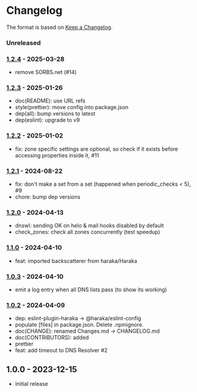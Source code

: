 # Changelog

The format is based on [Keep a Changelog](https://keepachangelog.com/).

### Unreleased

### [1.2.4] - 2025-03-28

- remove SORBS.net (#14)

### [1.2.3] - 2025-01-26

- doc(README): use URL refs
- style(prettier): move config into package.json
- dep(all): bump versions to latest
- dep(eslint): upgrade to v9

### [1.2.2] - 2025-01-02

- fix: zone specific settings are optional, so check if it exists before accessing properties inside it, #11

### [1.2.1] - 2024-08-22

- fix: don't make a set from a set (happened when periodic_checks < 5), #9
- chore: bump dep versions

### [1.2.0] - 2024-04-13

- dnswl: sending OK on helo & mail hooks disabled by default
- check_zones: check all zones concurrently (test speedup)

### [1.1.0] - 2024-04-10

- feat: imported backscatterer from haraka/Haraka

### [1.0.3] - 2024-04-10

- emit a log entry when all DNS lists pass (to show its working)

### [1.0.2] - 2024-04-09

- dep: eslint-plugin-haraka -> @haraka/eslint-config
- populate [files] in package.json. Delete .npmignore.
- doc(CHANGE): renamed Changes.md -> CHANGELOG.md
- doc(CONTRIBUTORS): added
- prettier
- feat: add timeout to DNS Resolver #2

## 1.0.0 - 2023-12-15

- Initial release

[1.0.1]: https://github.com/haraka/haraka-plugin-dns-list/releases/tag/1.0.1
[1.0.2]: https://github.com/haraka/haraka-plugin-dns-list/releases/tag/v1.0.2
[1.0.3]: https://github.com/haraka/haraka-plugin-dns-list/releases/tag/v1.0.3
[1.1.0]: https://github.com/haraka/haraka-plugin-dns-list/releases/tag/v1.1.0
[1.2.0]: https://github.com/haraka/haraka-plugin-dns-list/releases/tag/v1.2.0
[1.2.1]: https://github.com/haraka/haraka-plugin-dns-list/releases/tag/v1.2.1
[1.2.2]: https://github.com/haraka/haraka-plugin-dns-list/releases/tag/v1.2.2
[1.2.3]: https://github.com/haraka/haraka-plugin-dns-list/releases/tag/v1.2.3
[1.2.4]: https://github.com/haraka/haraka-plugin-dns-list/releases/tag/v1.2.4
